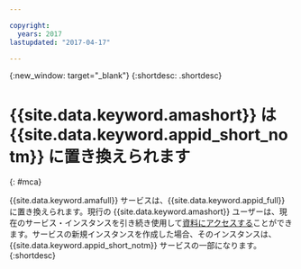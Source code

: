 ```yaml
---

copyright:
  years: 2017
lastupdated: "2017-04-17"

---
```


{:new_window: target="_blank"}
{:shortdesc: .shortdesc}

# {{site.data.keyword.amashort}} は {{site.data.keyword.appid_short_notm}} に置き換えられます
{: #mca}

{{site.data.keyword.amafull}} サービスは、{{site.data.keyword.appid_full}} に置き換えられます。現行の {{site.data.keyword.amashort}} ユーザーは、現在のサービス・インスタンスを引き続き使用して[資料にアクセスする](/docs/services/mobileaccess/index.html)ことができます。サービスの新規インスタンスを作成した場合、そのインスタンスは、{{site.data.keyword.appid_short_notm}} サービスの一部になります。
{:shortdesc}
